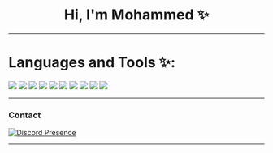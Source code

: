 
 <h1 align="center">Hi, I'm Mohammed ✨</h1>


---

<h1 align="left"> Languages and Tools ✨: </h1> 


<span align="center" >
<img src="https://img.icons8.com/color/48/000000/javascript.png" />
<img src="https://img.icons8.com/color/48/000000/python--v1.png"/>
<img src="https://img.icons8.com/color/48/000000/typescript.png" />
<img src="https://img.icons8.com/color/48/000000/nodejs.png"/>
<img src="https://img.icons8.com/officel/40/000000/php-logo.png"/>
<img src="https://img.icons8.com/color/48/000000/linux--v1.png"/>
<img src="https://img.icons8.com/color/48/000000/git.png"/>  
<img src="https://img.icons8.com/color/48/000000/npm.png"/>   
<img src="https://img.icons8.com/color/48/000000/html-5--v1.png"/>
<img src="https://img.icons8.com/color/48/000000/css3.png"/>  
</span>
<br>

---

### Contact 
[![Discord Presence](https://lanyard.cnrad.dev/api/729514722696626276)](https://discord.com/users/729514722696626276)

---
